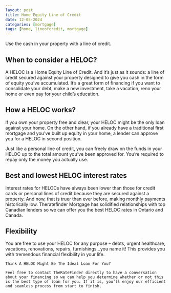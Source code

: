 ```yaml
---
layout: post
title: Home Equity Line of Credit
date: 12-05-2024
categories: [mortgage]
tags: [home, lineofcredit, mortgage]
---
```


Use the cash in your property with a line of credit.

## When to consider a HELOC?

A HELOC is a Home Equity Line of Credit. And it’s just as it sounds: a line of credit secured against your property designed to give you cash in the form of equity you’ve accumulated. It’s a great form of financing if you want to consolidate your debt, make a new investment, take a vacation, reno your home or even pay for your child’s education.


## How a HELOC works?

If you own your property free and clear, your HELOC might be the only loan against your home. On the other hand, if you already have a traditional first mortgage and you’ve built up equity in your home, a lender can approve you for a HELOC in second position.

Just like a personal line of credit, you can freely draw on the funds in your HELOC up to the total amount you’ve been approved for. You’re required to repay only the money you actually use.


## Best and lowest HELOC interest rates

Interest rates for HELOCs have always been lower than those for credit cards or personal lines of credit because they are secured against a property. And now, that is truer than ever before, making monthly payments historically low. Theratefinder Mortgage has solidified relationships with top Canadian lenders so we can offer you the best HELOC rates in Ontario and Canada.

## Flexibility

You are free to use your HELOC for any purpose – debts, urgent healthcare, vacations, renovations, repairs, furnishings…you name it! This provides you with tremendous financial flexibility in your life.

```
Think A HELOC Might Be The Ideal Loan For You?

Feel free to contact TheRateFinder directly to have a conversation about your financing so we can help you determine whether or not this is the best type of loan for you. If it is, you’ll enjoy our efficient and seamless process from start to finish.
```
